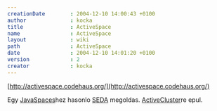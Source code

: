 ```yaml
---
creationDate        : 2004-12-10 14:00:43 +0100 
author              : kocka 
title               : ActiveSpace 
name                : ActiveSpace 
layout              : wiki 
path                : ActiveSpace 
date                : 2004-12-10 14:01:20 +0100 
version             : 2 
creator             : kocka 
---
```

[http://activespace.codehaus.org/](http://activespace.codehaus.org/)

Egy [JavaSpaces](Missing.html)hez hasonlo [SEDA](SEDA.html) megoldas. [ActiveCluster](ActiveCluster.html)re epul.
